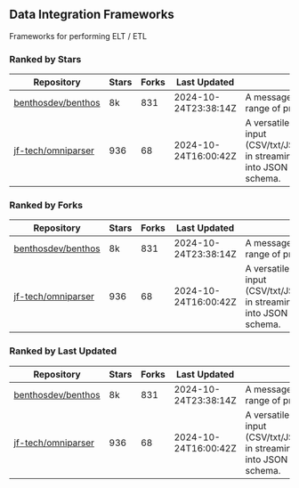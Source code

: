 ## Data Integration Frameworks

Frameworks for performing ELT / ETL

### Ranked by Stars

| Repository | Stars | Forks | Last Updated | Description | 
|------------|-------|-------|--------------|-------------|
| [benthosdev/benthos](https://github.com/benthosdev/benthos) | 8k | 831 | 2024-10-24T23:38:14Z |  A message streaming bridge between a range of protocols. |
| [jf-tech/omniparser](https://github.com/jf-tech/omniparser) | 936 | 68 | 2024-10-24T16:00:42Z |  A versatile ETL library that parses text input (CSV/txt/JSON/XML/EDI/X12/EDIFACT/etc) in streaming fashion and transforms data into JSON output using data-driven schema. |

### Ranked by Forks

| Repository | Stars | Forks | Last Updated | Description | 
|------------|-------|-------|--------------|-------------|
| [benthosdev/benthos](https://github.com/benthosdev/benthos) | 8k | 831 | 2024-10-24T23:38:14Z |  A message streaming bridge between a range of protocols. |
| [jf-tech/omniparser](https://github.com/jf-tech/omniparser) | 936 | 68 | 2024-10-24T16:00:42Z |  A versatile ETL library that parses text input (CSV/txt/JSON/XML/EDI/X12/EDIFACT/etc) in streaming fashion and transforms data into JSON output using data-driven schema. |

### Ranked by Last Updated

| Repository | Stars | Forks | Last Updated | Description | 
|------------|-------|-------|--------------|-------------|
| [benthosdev/benthos](https://github.com/benthosdev/benthos) | 8k | 831 | 2024-10-24T23:38:14Z |  A message streaming bridge between a range of protocols. |
| [jf-tech/omniparser](https://github.com/jf-tech/omniparser) | 936 | 68 | 2024-10-24T16:00:42Z |  A versatile ETL library that parses text input (CSV/txt/JSON/XML/EDI/X12/EDIFACT/etc) in streaming fashion and transforms data into JSON output using data-driven schema. |

